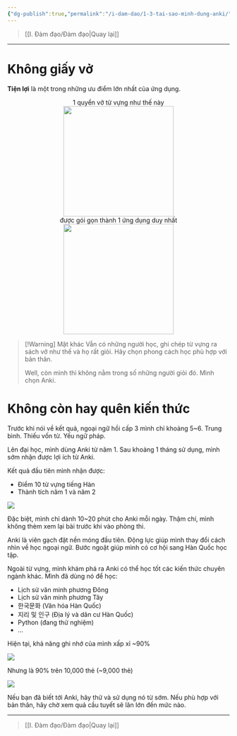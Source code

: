 ```yaml
---
{"dg-publish":true,"permalink":"/i-dam-dao/1-3-tai-sao-minh-dung-anki/","noteIcon":""}
---
```


> [[I. Đàm đạo/Đàm đạo\|Quay lại]]
___

# Không giấy vở
**Tiện lợi** là một trong những ưu điểm lớn nhất của ứng dụng.
<center>1 quyển vở từ vựng như thế này</center>

<center><img src="https://i.imgur.com/BdyD419.png" width="250"></center>

<center>được gói gọn thành 1 ứng dụng duy nhất</center>

<center><img src="https://i.imgur.com/KqkLa6u.png" width="250"></center>


> [!Warning] Mặt khác
> Vẫn có những người học, ghi chép từ vựng ra sách vở như thế và họ rất giỏi.
> Hãy chọn phong cách học phù hợp với bản thân.
> 
> Well, còn mình thì không nằm trong số những người giỏi đó. Mình chọn Anki.

# Không còn hay quên kiến thức
Trước khi nói về kết quả, ngoại ngữ hồi cấp 3 mình chỉ khoảng 5~6. Trung bình. Thiếu vốn từ. Yếu ngữ pháp.

Lên đại học, mình dùng Anki từ năm 1.
Sau khoảng 1 tháng sử dụng, mình sớm nhận được lợi ích từ Anki.

Kết quả đầu tiên mình nhận được:
- Điểm 10 từ vựng tiếng Hàn
- Thành tích năm 1 và năm 2

![](https://i.imgur.com/RQKezXP.png)

Đặc biệt, mình chỉ dành 10~20 phút cho Anki mỗi ngày. Thậm chí, mình không thèm xem lại bài trước khi vào phòng thi.

Anki là viên gạch đặt nền móng đầu tiên.
Động lực giúp mình thay đổi cách nhìn về học ngoại ngữ.
Bước ngoặt giúp mình có cơ hội sang Hàn Quốc học tập.

Ngoài từ vựng, mình khám phá ra Anki có thể học tốt các kiến thức chuyên ngành khác.
Mình đã dùng nó để học:
- Lịch sử văn minh phương Đông
- Lịch sử văn minh phương Tây
- 한국문화 (Văn hóa Hàn Quốc)
- 지리 및 인구 (Địa lý và dân cư Hàn Quốc)
- Python (đang thử nghiệm)
- ...

Hiện tại, khả năng ghi nhớ của mình xấp xỉ ~90%

![](https://i.imgur.com/s1yN3ED.png)

Nhưng là 90% trên 10,000 thẻ (~9,000 thẻ)

![](https://i.imgur.com/fowfPTX.png)

Nếu bạn đã biết tới Anki, hãy thử và sử dụng nó từ sớm.
Nếu phù hợp với bản thân, hãy chờ xem quả cầu tuyết sẽ lăn lớn đến mức nào.
___
> [[I. Đàm đạo/Đàm đạo\|Quay lại]]